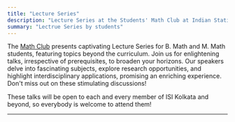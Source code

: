 ```yaml
---
title: "Lecture Series"
description: "Lecture Series at the Students' Math Club at Indian Statistical Institute, Kolkata."
summary: "Lectrue Series by students"
---
```


The [Math Club](/) presents captivating Lecture Series for B. Math and M. Math students, featuring topics beyond the curriculum. Join us for enlightening talks, irrespective of prerequisites, to broaden your horizons. Our speakers delve into fascinating subjects, explore research opportunities, and highlight interdisciplinary applications, promising an enriching experience. Don't miss out on these stimulating discussions!

These talks will be open to each and every member of ISI Kolkata and beyond, so everybody is welcome to attend them!

---
